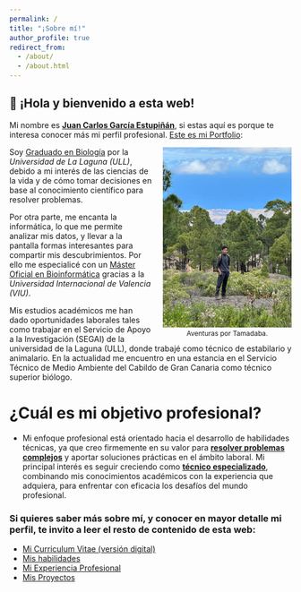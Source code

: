 ```yaml
---
permalink: /
title: "️¡Sobre mí!"
author_profile: true
redirect_from: 
  - /about/
  - /about.html
---
```


## **👋 ¡Hola y bienvenido a esta web!**

Mi nombre es <u><strong>Juan Carlos García Estupiñán</strong></u>, si estas aquí es porque te interesa conocer más mi perfil profesional. <u>Este es mi Portfolio</u>:

<div style="float: right; margin-left: 20px;">
  <img src="images/foto_perfil3.jpg" width="230px">
  <figcaption style="font-size: 12px;" align="center">Aventuras por Tamadaba.</figcaption>
</div>

<p>
Soy <u>Graduado en Biología</u> por la <i>Universidad de La Laguna (ULL)</i>, debido a mi interés de las ciencias de la vida y de cómo tomar decisiones en base al conocimiento científico para resolver problemas.
</p>

<p>
Por otra parte, me encanta la informática, lo que me permite analizar mis datos, y llevar a la pantalla formas interesantes para compartir mis descubrimientos. Por ello me especialicé con un <u>Máster Oficial en Bioinformática</u> gracias a la <i>Universidad Internacional de Valencia (VIU)</i>.
</p>

Mis estudios académicos me han dado oportunidades laborales tales como trabajar en el Servicio de Apoyo a la Investigación (SEGAI) de la universidad de la Laguna (ULL), donde trabajé como técnico de estabilario y animalario. En la actualidad me encuentro en una estancia en el Servicio Técnico de Medio Ambiente del Cabildo de Gran Canaria como técnico superior biólogo.


¿Cuál es mi objetivo profesional?
======
* Mi enfoque profesional está orientado hacia el desarrollo de habilidades técnicas, ya que creo firmemente en su valor para **<u>resolver problemas complejos</u>** y aportar soluciones prácticas en el ámbito laboral. Mi principal interés es seguir creciendo como **<u>técnico especializado</u>**, combinando mis conocimientos académicos con la experiencia que adquiera, para enfrentar con eficacia los desafíos del mundo profesional.

### Si quieres saber más sobre mí, y conocer en mayor detalle mi perfil, te invito a leer el resto de contenido de esta web:

* [Mi Curriculum Vitae (versión digital)](https://juancarlosbio.github.io/juancarlos_portfolio_esp//cv/)
* [Mis habilidades](https://juancarlosbio.github.io/juancarlos_portfolio_esp//habilidades/)
* [Mi Experiencia Profesional](https://juancarlosbio.github.io/juancarlos_portfolio_esp//experiencia/)
* [Mis Proyectos](https://juancarlosbio.github.io/juancarlos_portfolio_esp//proyectos/)

